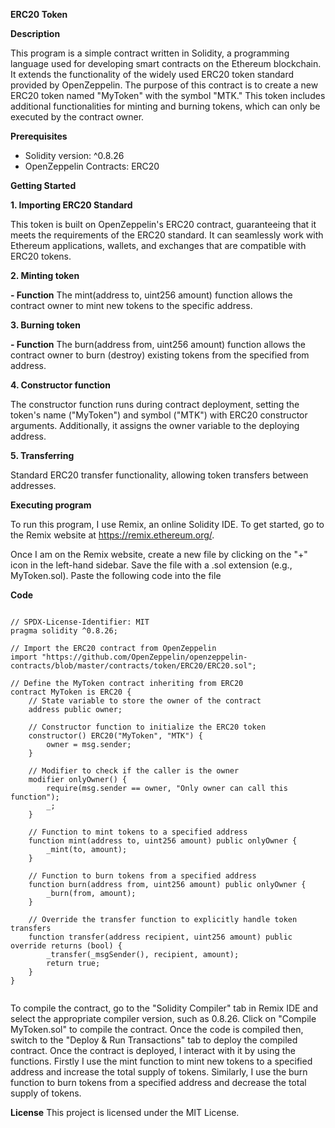 **ERC20 Token**

**Description**

This program is a simple contract written in Solidity, a programming language used for developing smart contracts on the Ethereum blockchain. It extends the functionality of the widely used ERC20 token standard provided by OpenZeppelin. The purpose of this contract is to create a new ERC20 token named "MyToken" with the symbol "MTK." This token includes additional functionalities for minting and burning tokens, which can only be executed by the contract owner.

**Prerequisites**

- Solidity version: ^0.8.26
- OpenZeppelin Contracts: ERC20

 **Getting Started**

**1. Importing ERC20 Standard** 

This token is built on OpenZeppelin's ERC20 contract, guaranteeing that it meets the requirements of the ERC20 standard. It can seamlessly work with Ethereum applications, wallets, and exchanges that are compatible with ERC20 tokens.

**2. Minting token** 

**- Function** The mint(address to, uint256 amount) function allows the contract owner to mint new tokens to the specific address.

**3. Burning token**

**- Function** The burn(address from, uint256 amount) function allows the contract owner to burn (destroy) existing tokens from the specified from address.

**4. Constructor function** 

The constructor function runs during contract deployment, setting the token's name ("MyToken") and symbol ("MTK") with ERC20 constructor arguments. Additionally, it assigns the owner variable to the deploying address.

**5. Transferring**

Standard ERC20 transfer functionality, allowing token transfers between addresses.

**Executing program**

To run this program, I use Remix, an online Solidity IDE. To get started, go to the Remix website at https://remix.ethereum.org/.

Once I am on the Remix website, create a new file by clicking on the "+" icon in the left-hand sidebar. Save the file with a .sol extension (e.g., MyToken.sol). Paste the following code into the file

**Code**
```

// SPDX-License-Identifier: MIT
pragma solidity ^0.8.26;

// Import the ERC20 contract from OpenZeppelin
import "https://github.com/OpenZeppelin/openzeppelin-contracts/blob/master/contracts/token/ERC20/ERC20.sol";

// Define the MyToken contract inheriting from ERC20
contract MyToken is ERC20 {
    // State variable to store the owner of the contract
    address public owner;

    // Constructor function to initialize the ERC20 token
    constructor() ERC20("MyToken", "MTK") {
        owner = msg.sender;
    }

    // Modifier to check if the caller is the owner
    modifier onlyOwner() {
        require(msg.sender == owner, "Only owner can call this function");
        _;
    }

    // Function to mint tokens to a specified address
    function mint(address to, uint256 amount) public onlyOwner {
        _mint(to, amount);
    }

    // Function to burn tokens from a specified address
    function burn(address from, uint256 amount) public onlyOwner {
        _burn(from, amount);
    }

    // Override the transfer function to explicitly handle token transfers
    function transfer(address recipient, uint256 amount) public override returns (bool) {
        _transfer(_msgSender(), recipient, amount);
        return true;
    }
}
   
```


To compile the contract, go to the "Solidity Compiler" tab in Remix IDE and select the appropriate compiler version, such as 0.8.26. Click on "Compile MyToken.sol" to compile the contract. Once the code is compiled then, switch to the "Deploy & Run Transactions" tab to deploy the compiled contract. Once the contract is deployed, I interact with it by using the functions. 
Firstly I use the mint function to mint new tokens to a specified address and increase the total supply of tokens. Similarly, I use the burn function to burn tokens from a specified address and decrease the total supply of tokens.

**License** This project is licensed under the MIT License.
